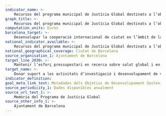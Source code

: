 ```yaml
---
indicator_name: >-
    Recursos del programa municipal de Justícia Global destinats a l’objectiu de millorar la salut pública i els sistemes de salut
graph_title: >-
    Recursos del programa municipal de Justícia Global destinats a l’objectiu de millorar la salut pública i els sistemes de salut
computation_units: Euros
barcelona_target: >-
    Desenvolupar la cooperació internacional de ciutat en l’àmbit de la recerca en salut global i la millora dels instruments de Salut Pública i els Sistemes de Salut
national_indicator_available: >-
    Recursos del programa municipal de Justícia Global destinats a l’objectiu de millorar la salut pública i els sistemes de salut
national_geographical_coverage: Ciutat de Barcelona
source_organisation_1: Ajuntament de Barcelona
target_line_2030: >-
    Mantenir l’esforç pressupostari en recerca sobre salut global i en programes de millora i suport als sistemes de salut en països receptors d’Ajut Oficial al Desenvolupament
target_name: >-
    Donar suport a les activitats d’investigació i desenvolupament de vacunes i medicaments per a les malalties transmissibles i no transmissibles que afecten primordialment països en desenvolupament, i facilitar l’accés a medicaments i a vacunes essencials assequibles (...)
indicator_definition:
goal_meta_link_text: Metadades dels Objetius de Desenvolupament Sostenible de les Nacions Unides (pdf 894kB)
source_periodicity_1: Dades disponibles anualment
source_url_text_1: >-
    Memòria del Programa de Justícia Global
source_other_info_1: >-
    Ajuntament de Barcelona
---
```

